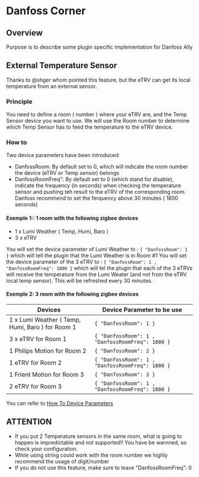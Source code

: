 
# Danfoss Corner

## Overview

Purpose is to describe some plugin specific implementation for Danfoss Ally

## External Temperature Sensor

Thanks to @shger whom pointed this feature, but the eTRV can get its local temperature from an external sensor.

### Principle

You need to define a room ( number ) where your eTRV are, and the Temp Sensor device you want to use.
We will use the Room number to determine which Temp Sensor has to feed the temperature to the eTRV device.

### How to

Two device parameters have been introduced:

* DanfossRoom: By default set to 0, which will indicate the room number the device (eTRV or Temp sensor) belongs
* DanfossRoomFreq": By default set to 0 (which stand for disable), indicate the frequency (in seconds) when checking the temperature sensor and pushing teh result to the eTRV of the corresponding room. Danfoss recommend to set the ferquency above 30 minutes ( 1800 seconds)

#### Exemple 1:: 1 room  with the following zigbee devices

* 1 x Lumi Weather ( Temp, Humi, Baro )
* 3 x eTRV

You will set the device parameter of Lumi Weather to :  `{ "DanfossRoom": 1 }` which will tell the plugin that the Lumi Weather is in Room #1
You will set the device parameter of the 3 eTRV to :  `{ "DanfossRoom": 1 , "DanfossRoomFreq": 1800 }` which will tel the plugin that each of the 3 eTRVs will receive the temperature from the Lumi Weater (and not from the eTRV local temp sensor). This will be refreshed every 30 minutes.

#### Exemple 2: 3 room  with the following zigbee devices

| Devices                                              | Device Parameter to be use                        |
| -------                                              | --------------------------                        |
| 1 x Lumi Weather ( Temp, Humi, Baro ) for Room 1     |  `{ "DanfossRoom": 1 }`                          |
| 3 x eTRV for Room 1                                  | `{ "DanfossRoom": 1 , "DanfossRoomFreq": 1800 }` |
| 1 Philips Motion for Room 2                          | `{ "DanfossRoom": 2 }`                           |
| 1 eTRV for Room 2                                    | `{ "DanfossRoom": 1 , "DanfossRoomFreq": 1800 }` |
| 1 Frient Motion for Room 3                           | `{ "DanfossRoom": 3 }`                           |
| 2 eTRV for Room 3                                    | `{ "DanfossRoom": 1 , "DanfossRoomFreq": 1800 }` |

You can refer to [How To Device Parameters](../en-eng/HowTo_Device-parameters.md)

## ATTENTION

* If you put 2 Temperature sensors in the same room, what is going to happen is impredictable and not supported!! You have be warnned, so check your configuration.
* While using string could work with the room number we highly recommend the usage of digit/number
* If you do not use this feature, make sure to leave "DanfossRoomFreq": 0

